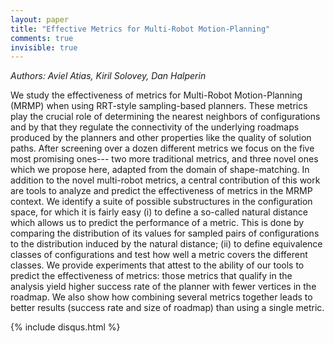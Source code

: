 ```yaml
---
layout: paper
title: "Effective Metrics for Multi-Robot Motion-Planning"
comments: true
invisible: true
---
```


<p class="text-left"><i>Authors: Aviel Atias, Kiril Solovey, Dan Halperin</i></p>

We study the effectiveness of metrics for Multi-Robot Motion-Planning (MRMP) when using RRT-style sampling-based planners. These metrics play the crucial role of determining the nearest neighbors of configurations and by that they regulate the connectivity of the underlying roadmaps produced by the planners and other properties like the quality of solution paths. After screening over a dozen different metrics we focus on the five most promising ones--- two more traditional metrics, and three novel ones which we propose here, adapted from the domain of shape-matching. In addition to the novel multi-robot metrics, a central contribution of this work are tools to analyze and predict the effectiveness of metrics in the MRMP context. We identify a suite of possible substructures in the configuration space, for which it is fairly easy (i) to define a so-called natural distance which allows us to predict the performance of a metric. This is done by comparing the distribution of its values for sampled pairs of configurations to the distribution induced by the natural distance; (ii) to define equivalence classes of configurations and test how well a metric covers the different classes. We provide experiments that attest to the ability of our tools to predict the effectiveness of metrics: those metrics that qualify in the analysis yield higher success rate of the planner with fewer vertices in the roadmap. We also show how combining several metrics together leads to better results (success rate and size of roadmap) than using a single metric.

{% include disqus.html %}